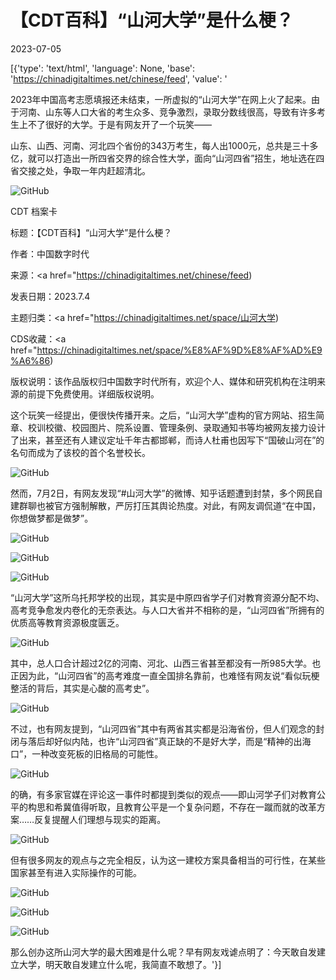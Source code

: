 # 【CDT百科】“山河大学”是什么梗？

2023-07-05

[{'type': 'text/html', 'language': None, 'base': 'https://chinadigitaltimes.net/chinese/feed', 'value': '

2023年中国高考志愿填报还未结束，一所虚拟的“山河大学”在网上火了起来。由于河南、山东等人口大省的考生众多、竞争激烈，录取分数线很高，导致有许多考生上不了很好的大学。于是有网友开了一个玩笑——



山东、山西、河南、河北四个省份的343万考生，每人出1000元，总共是三十多亿，就可以打造出一所四省交界的综合性大学，面向“山河四省”招生，地址选在四省交接之处，争取一年内赶超清北。



![GitHub](https://chinadigitaltimes.net/chinese/files/2023/07/山河大学wiki.jpeg)



CDT 档案卡

标题：【CDT百科】“山河大学”是什么梗？

作者：中国数字时代

来源：<a href="https://chinadigitaltimes.net/chinese/feed)

发表日期：2023.7.4

主题归类：<a href="https://chinadigitaltimes.net/space/山河大学)

CDS收藏：<a href="https://chinadigitaltimes.net/space/%E8%AF%9D%E8%AF%AD%E9%A6%86)

版权说明：该作品版权归中国数字时代所有，欢迎个人、媒体和研究机构在注明来源的前提下免费使用。详细版权说明。





这个玩笑一经提出，便很快传播开来。之后，“山河大学”虚构的官方网站、招生简章、校训校徽、校园图片、院系设置、管理条例、录取通知书等均被网友接力设计了出来，甚至还有人建议定址千年古都邯郸，而诗人杜甫也因写下“国破山河在”的名句而成为了该校的首个名誉校长。

![GitHub](https://chinadigitaltimes.net/chinese/files/2023/07/image-1688491673143.png)

然而，7月2日，有网友发现“#山河大学”的微博、知乎话题遭到封禁，多个网民自建群聊也被官方强制解散，严厉打压其舆论热度。对此，有网友调侃道“在中国，你想做梦都是做梦”。

![GitHub](https://chinadigitaltimes.net/chinese/files/2023/07/山河大学话题被屏蔽.jpeg)

![GitHub](https://chinadigitaltimes.net/chinese/files/2023/07/知乎-山河大学.png)

![GitHub](https://chinadigitaltimes.net/chinese/files/2023/07/山河大学群聊.jpeg)

“山河大学”这所乌托邦学校的出现，其实是中原四省学子们对教育资源分配不均、高考竞争愈发内卷化的无奈表达。与人口大省并不相称的是，“山河四省”所拥有的优质高等教育资源极度匮乏。

![GitHub](https://chinadigitaltimes.net/chinese/files/2023/07/985、211.2.png)

其中，总人口合计超过2亿的河南、河北、山西三省甚至都没有一所985大学。也正因为此，“山河四省”的高考难度一直全国排名靠前，也难怪有网友说“看似玩梗整活的背后，其实是心酸的高考史”。

![GitHub](https://chinadigitaltimes.net/chinese/files/2023/07/山河大学微博话题.jpeg)

不过，也有网友提到，“山河四省”其中有两省其实都是沿海省份，但人们观念的封闭与落后却好似内陆，也许“山河四省”真正缺的不是好大学，而是“精神的出海口”，一种改变死板的旧格局的可能性。

![GitHub](https://chinadigitaltimes.net/chinese/files/2023/07/四省地形图.jpeg)

的确，有多家官媒在评论这一事件时都提到类似的观点——即山河学子们对教育公平的构思和希冀值得听取，且教育公平是一个复杂问题，不存在一蹴而就的改革方案&#8230;&#8230;反复提醒人们理想与现实的距离。

![GitHub](https://chinadigitaltimes.net/chinese/files/2023/07/image-1688545524658.png)

但有很多网友的观点与之完全相反，认为这一建校方案具备相当的可行性，在某些国家甚至有进入实际操作的可能。

![GitHub](https://chinadigitaltimes.net/chinese/files/2023/07/image-1688545679081.png)

![GitHub](https://chinadigitaltimes.net/chinese/files/2023/07/image-1688545650921.png)

![GitHub](https://chinadigitaltimes.net/chinese/files/2023/07/image-1688545629373.png)

那么创办这所山河大学的最大困难是什么呢？早有网友戏谑点明了：今天敢自发建立大学，明天敢自发建立什么呢，我简直不敢想了。'}]